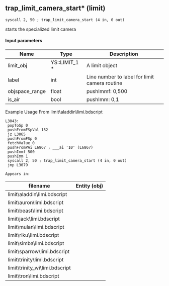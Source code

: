 ## trap_limit_camera_start* (limit)

`syscall 2, 50 ; trap_limit_camera_start (4 in, 0 out)`

starts the specialized limit camera

#### Input parameters
| Name | Type | Description
|------|------|------------
| limit_obj   | YS::LIMIT_1 *   | A limit object
| label   | int   | Line number to label for limit camera routine
| objspace_range   | float   | pushImmf: 0,500
| is_air   | bool   | pushImm: 0,1


Example Usage From limit\aladdin\limi.bdscript
```plaintext
L3043:
 popToSp 0
 pushFromFSpVal 152
 jz L3065
 pushFromFSp 0
 fetchValue 0
 pushFromPAi L6867 ; ___ai '10' (L6867)
 pushImmf 500
 pushImm 1
 syscall 2, 50 ; trap_limit_camera_start (4 in, 0 out)
 jmp L3079
```





	Appears in:
| filename | Entity (obj)
|----------|-------------
| limit\aladdin\limi.bdscript       |           
| limit\auron\limi.bdscript       |           
| limit\beast\limi.bdscript       |           
| limit\jack\limi.bdscript       |           
| limit\mulan\limi.bdscript       |           
| limit\riku\limi.bdscript       |           
| limit\simba\limi.bdscript       |           
| limit\sparrow\limi.bdscript       |           
| limit\trinity\limi.bdscript       |           
| limit\trinity_wi\limi.bdscript       |           
| limit\tron\limi.bdscript       |           



